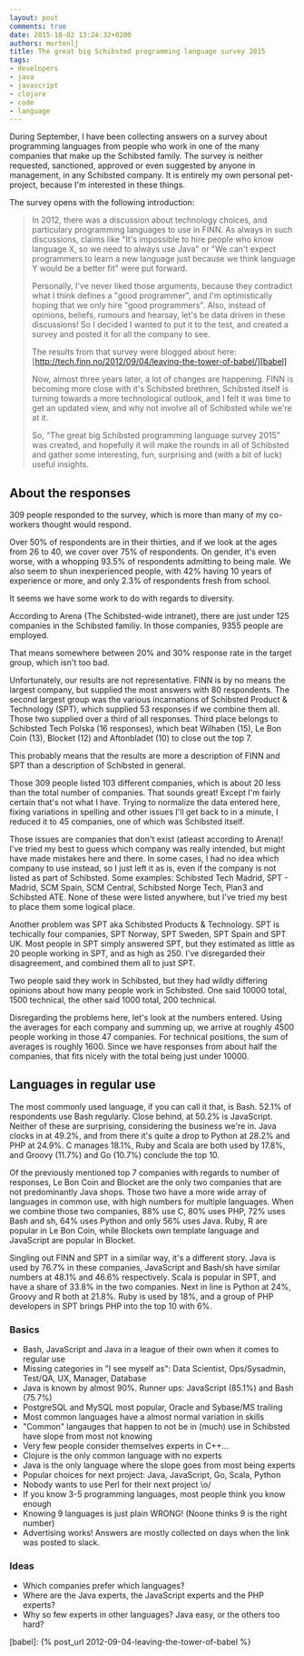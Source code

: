 ```yaml
---
layout: post
comments: true
date: 2015-10-02 13:24:32+0200
authors: mortenlj
title: The great big Schibsted programming language survey 2015
tags:
- developers
- java
- javascript
- clojure
- code
- language
---
```


During September, I have been collecting answers on a survey about programming languages from people who work in one of the many companies that make up the Schibsted family. The survey is neither requested, sanctioned, approved or even suggested by anyone in management, in any Schibsted company. It is entirely my own personal pet-project, because I'm interested in these things.

The survey opens with the following introduction:

> In 2012, there was a discussion about technology choices, and
> particulary programming languages to use in FINN. As always in such
> discussions, claims like "It's impossible to hire people who know
> language X, so we need to always use Java" or "We can't expect
> programmers to learn a new language just because we think language Y
> would be a better fit" were put forward.
> 
> Personally, I've never liked those arguments, because they contradict
> what I think defines a "good programmer", and I'm optimistically
> hoping that we only hire "good programmers". Also, instead of
> opinions, beliefs, rumours and hearsay, let's be data driven in these
> discussions! So I decided I wanted to put it to the test, and created
> a survey and posted it for all the company to see.
> 
> The results from that survey were blogged about here:
> [http://tech.finn.no/2012/09/04/leaving-the-tower-of-babel/][babel]
> 
> Now, almost three years later, a lot of changes are happening. FINN
> is becoming more close with it's Schibsted brethren, Schibsted itself
> is turning towards a more technological outlook, and I felt it was
> time to get an updated view, and why not involve all of Schibsted
> while we're at it.
> 
> So, "The great big Schibsted programming language survey 2015" was
> created, and hopefully it will make the rounds in all of Schibsted
> and gather some interesting, fun, surprising and (with a bit of luck)
> useful insights.

About the responses
-------------------

309 people responded to the survey, which is more than many of my co-workers thought would respond.

Over 50% of respondents are in their thirties, and if we look at the ages from 26 to 40, we cover over 75% of respondents. On gender, it's even worse, with a whopping 93.5% of respondents admitting to being male. We also seem to shun inexperienced people, with 42% having 10 years of experience or more, and only 2.3% of respondents fresh from school.

It seems we have some work to do with regards to diversity.

According to Arena (The Schibsted-wide intranet), there are just under 125 companies in the Schibsted familiy. In those companies, 9355 people are employed.

That means somewhere between 20% and 30% response rate in the target group, which isn't too bad.

Unfortunately, our results are not representative. FINN is by no means the largest company, but supplied the most answers with 80 respondents. The second largest group was the various incarnations of Schibsted Product & Technology (SPT), which supplied 53 responses if we combine them all. Those two supplied over a third of all responses. Third place belongs to Schibsted Tech Polska (16 responses), which beat Wilhaben (15), Le Bon Coin (13), Blocket (12) and Aftonbladet (10) to close out the top 7.

This probably means that the results are more a description of FINN and SPT than a description of Schibsted in general.

Those 309 people listed 103 different companies, which is about 20 less than the total number of companies. That sounds great! Except I'm fairly certain that's not what I have. Trying to normalize the data entered here, fixing variations in spelling and other issues I'll get back to in a minute, I reduced it to 45 companies, one of which was Schibsted itself. 

Those issues are companies that don't exist (atleast according to Arena)! I've tried my best to guess which company was really intended, but might have made mistakes here and there. In some cases, I had no idea which company to use instead, so I just left it as is, even if the company is not listed as part of Schibsted. Some examples: Schibsted Tech Madrid, SPT - Madrid, SCM Spain, SCM Central, Schibsted Norge Tech, Plan3 and Schibsted ATE. None of these were listed anywhere, but I've tried my best to place them some logical place.

Another problem was SPT aka Schibsted Products & Technology. SPT is techically four companies, SPT Norway, SPT Sweden, SPT Spain and SPT UK. Most people in SPT simply answered SPT, but they estimated as little as 20 people working in SPT, and as high as 250. I've disregarded their disagreement, and combined them all to just SPT.

Two people said they work in Schibsted, but they had wildly differing opinions about how many people work in Schibsted. One said 10000 total, 1500 technical, the other said 1000 total, 200 technical.

Disregarding the problems here, let's look at the numbers entered. Using the averages for each company and summing up, we arrive at roughly 4500 people working in those 47 companies. For technical positions, the sum of averages is roughly 1600. Since we have responses from about half the companies, that fits nicely with the total being just under 10000.


Languages in regular use
------------------------

The most commonly used language, if you can call it that, is Bash. 52.1% of respondents use Bash regularly. Close behind, at 50.2% is JavaScript. Neither of these are surprising, considering the business we're in. Java clocks in at 49.2%, and from there it's quite a drop to Python at 28.2% and PHP at 24.9%. C manages 18.1%, Ruby and Scala are both used by 17.8%, and Groovy (11.7%) and Go (10.7%) conclude the top 10.

Of the previously mentioned top 7 companies with regards to number of responses, Le Bon Coin and Blocket are the only two companies that are not predominantly Java shops. Those two have a more wide array of languages in common use, with high numbers for multiple languages. When we combine those two companies, 88% use C, 80% uses PHP, 72% uses Bash and sh, 64% uses Python and only 56% uses Java. Ruby, R are popular in Le Bon Coin, while Blockets own template language and JavaScript are popular in Blocket.

Singling out FINN and SPT in a similar way, it's a different story. Java is used by 76.7% in these companies, JavaScript and Bash/sh have similar numbers at 48.1% and 46.6% respectively. Scala is popular in SPT, and have a share of 33.8% in the two companies. Next in line is Python at 24%, Groovy and R both at 21.8%. Ruby is used by 18%, and a group of PHP developers in SPT brings PHP into the top 10 with 6%.


### Basics

- Bash, JavaScript and Java in a league of their own when it comes to regular use
- Missing categories in "I see myself as": Data Scientist, Ops/Sysadmin, Test/QA, UX, Manager, Database
- Java is known by almost 90%. Runner ups: JavaScript (85.1%) and Bash (75.7%)
- PostgreSQL and MySQL most popular, Oracle and Sybase/MS trailing
- Most common languages have a almost normal variation in skills
- "Common" langauges that happen to not be in (much) use in Schibsted have slope from most not knowing
- Very few people consider themselves experts in C++...
- Clojure is the only common language with no experts
- Java is the only language where the slope goes from most being experts
- Popular choices for next project: Java, JavaScript, Go, Scala, Python
- Nobody wants to use Perl for their next project \o/
- If you know 3-5 programming languages, most people think you know enough
- Knowing 9 languages is just plain WRONG! (Noone thinks 9 is the right number)
- Advertising works! Answers are mostly collected on days when the link was posted to slack.

### Ideas

- Which companies prefer which languages?
- Where are the Java experts, the JavaScript experts and the PHP experts?
- Why so few experts in other languages? Java easy, or the others too hard?

[babel]: {% post_url 2012-09-04-leaving-the-tower-of-babel %}
